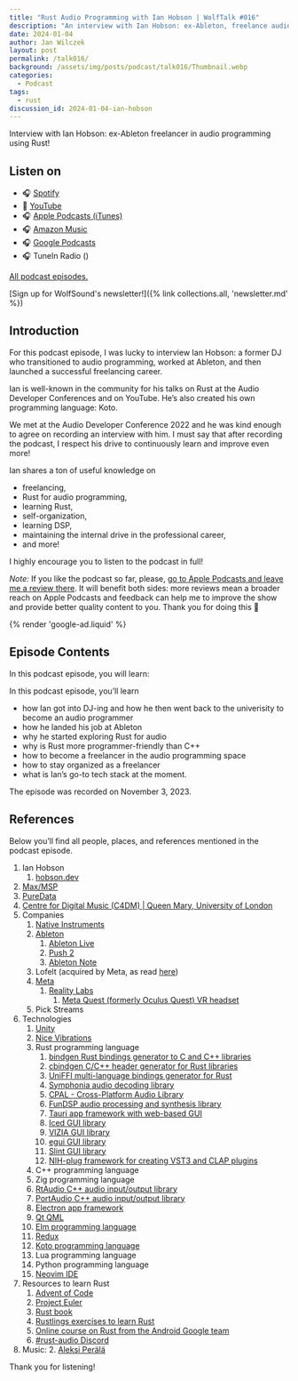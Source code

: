 ```yaml
---
title: "Rust Audio Programming with Ian Hobson | WolfTalk #016"
description: "An interview with Ian Hobson: ex-Ableton, freelance audio programmer that specializes in Rust"
date: 2024-01-04
author: Jan Wilczek
layout: post
permalink: /talk016/
background: /assets/img/posts/podcast/talk016/Thumbnail.webp
categories:
  - Podcast
tags:
  - rust
discussion_id: 2024-01-04-ian-hobson
---
```

Interview with Ian Hobson: ex-Ableton freelancer in audio programming using Rust!

## Listen on

* 🎧 [Spotify]()
* 🎥 [YouTube]()
* 🎧 [Apple Podcasts (iTunes)]()
* 🎧 [Amazon Music]()
* 🎧 [Google Podcasts]()
* 🎧 TuneIn Radio ()

[All podcast episodes.](/podcast)

[Sign up for WolfSound's newsletter!]({% link collections.all, 'newsletter.md' %})

## Introduction

For this podcast episode, I was lucky to interview Ian Hobson: a former DJ who transitioned to audio programming, worked at Ableton, and then launched a successful freelancing career.

Ian is well-known in the community for his talks on Rust at the Audio Developer Conferences and on YouTube. He’s also created his own programming language: Koto.

We met at the Audio Developer Conference 2022 and he was kind enough to agree on recording an interview with him. I must say that after recording the podcast, I respect his drive to continuously learn and improve even more!

Ian shares a ton of useful knowledge on

* freelancing,
* Rust for audio programming,
* learning Rust,
* self-organization,
* learning DSP,
* maintaining the internal drive in the professional career,
* and more!

I highly encourage you to listen to the podcast in full!

*Note:* If you like the podcast so far, please, [go to Apple Podcasts and leave me a review there](https://podcasts.apple.com/us/podcast/wolftalk-podcast-about-audio-programming-people-careers/id1595913701). It will benefit both sides: more reviews mean a broader reach on Apple Podcasts and feedback can help me to improve the show and provide better quality content to you. Thank you for doing this 🙏

{% render 'google-ad.liquid' %}

## Episode Contents

In this podcast episode, you will learn:

In this podcast episode, you’ll learn

* how Ian got into DJ-ing and how he then went back to the univerisity to become an audio programmer
* how he landed his job at Ableton
* why he started exploring Rust for audio
* why is Rust more programmer-friendly than C++
* how to become a freelancer in the audio programming space
* how to stay organized as a freelancer
* what is Ian’s go-to tech stack at the moment.

The episode was recorded on November 3, 2023.

## References

Below you’ll find all people, places, and references mentioned in the podcast episode.

1. Ian Hobson
    1. [hobson.dev](https://hobson.dev/)
2. [Max/MSP](https://cycling74.com/products/max)
3. [PureData](https://puredata.info/)
4. [Centre for Digital Music (C4DM) | Queen Mary, University of London](https://c4dm.eecs.qmul.ac.uk/)
5. Companies
    1. [Native Instruments](https://www.native-instruments.com/en/)
    2. [Ableton](https://www.ableton.com/en/)
        1. [Ableton Live](https://www.ableton.com/en/live/)
        2. [Push 2](https://www.ableton.com/en/push/)
        3. [Ableton Note](https://www.ableton.com/en/note/)
    3. Lofelt (acquired by Meta, as read [here](https://www.roadtovr.com/meta-acquires-lofelt-deal-haptics/))
    4. [Meta](https://about.meta.com/)
        1. [Reality Labs](https://about.meta.com/realitylabs/)
            1. [Meta Quest (formerly Oculus Quest) VR headset](https://www.meta.com/pl/quest/?utm_content=53191)
    5. Pick Streams
6. Technologies
    1. [Unity](https://unity.com/)
    2. [Nice Vibrations](https://nice-vibrations.moremountains.com/)
    3. Rust programming language
        1. [bindgen Rust bindings generator to C and C++ libraries](https://github.com/rust-lang/rust-bindgen)
        2. [cbindgen C/C++ header generator for Rust libraries](https://github.com/mozilla/cbindgen)
        3. [UniFFI multi-language bindings generator for Rust](https://github.com/mozilla/uniffi-rs)
        4. [Symphonia audio decoding library](https://crates.io/crates/symphonia)
        5. [CPAL - Cross-Platform Audio Library](https://crates.io/crates/cpal)
        6. [FunDSP audio processing and synthesis library](https://github.com/SamiPerttu/fundsp)
        7. [Tauri app framework with web-based GUI](https://tauri.app/)
        8. [Iced GUI library](https://iced.rs/)
        9. [VIZIA GUI library](https://github.com/vizia/vizia)
        10. [egui GUI library](https://github.com/emilk/egui)
        11. [Slint GUI library](https://slint.dev/)
        12. [NIH-plug framework for creating VST3 and CLAP plugins](https://github.com/robbert-vdh/nih-plug)
    4. C++ programming language
    5. Zig programming language
    6. [RtAudio C++ audio input/output library](https://github.com/thestk/rtaudio)
    7. [PortAudio C++ audio input/output library](https://www.portaudio.com/)
    8. [Electron app framework](https://www.electronjs.org/)
    9. [Qt QML](https://doc.qt.io/qt-6/qtqml-index.html)
    10. [Elm programming language](https://elm-lang.org/)
    11. [Redux](https://redux.js.org/)
    12. [Koto programming language](https://github.com/koto-lang/koto)
    13. Lua programming language
    14. Python programming language
    15. [Neovim IDE](https://neovim.io/)
7. Resources to learn Rust
    1. [Advent of Code](https://adventofcode.com/)
    2. [Project Euler](https://projecteuler.net/)
    3. [Rust book](https://doc.rust-lang.org/book/)
    4. [Rustlings exercises to learn Rust](https://github.com/rust-lang/rustlings)
    5. [Online course on Rust from the Android Google team](https://google.github.io/comprehensive-rust/)
    6. [#rust-audio Discord](https://rust.audio/)
8. Music:
    2. [Aleksi Perälä](https://www.discogs.com/artist/15690-Aleksi-Per%C3%A4l%C3%A4)

Thank you for listening!
